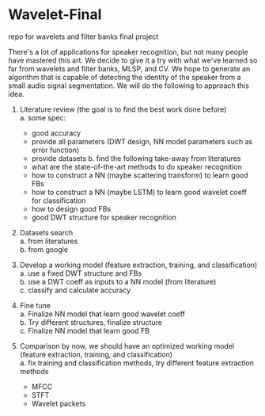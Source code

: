 # Wavelet-Final
repo for wavelets and filter banks final project

There's a lot of applications for speaker recognition, but not many people have mastered this art. We decide to give it a try with what we've learned so far from wavelets and filter banks, MLSP, and CV. We hope to generate an algorithm that is capable of detecting the identity of the speaker from a small audio signal segmentation. We will do the following to approach this idea.  

1. Literature review (the goal is to find the best work done before)  
  a. some spec:  
    - good accuracy
    - provide all parameters (DWT design, NN model parameters such as error function)
    - provide datasets
  b. find the following take-away from literatures  
    - what are the state-of-the-art methods to do speaker recognition
    - how to construct a NN (maybe scattering transform) to learn good FBs
    - how to construct a NN (maybe LSTM) to learn good wavelet coeff for classification
    - how to design good FBs
    - good DWT structure for speaker recognition

2. Datasets search  
  a. from literatures  
  b. from google  
  
3. Develop a working model (feature extraction, training, and classification)  
  a. use a fixed DWT structure and FBs  
  b. use a DWT coeff as inputs to a NN model (from literature)  
  c. classify and calculate accuracy  
  
4. Fine tune  
  a. Finalize NN model that learn good wavelet coeff  
  b. Try different structures, finalize structure  
  c. Finalize NN model that learn good FB  

5. Comparison
  by now, we should have an optimized working model (feature extraction, training, and classification)  
  a. fix training and classification methods, try different feature extraction methods  
    - MFCC
    - STFT
    - Wavelet packets
  
